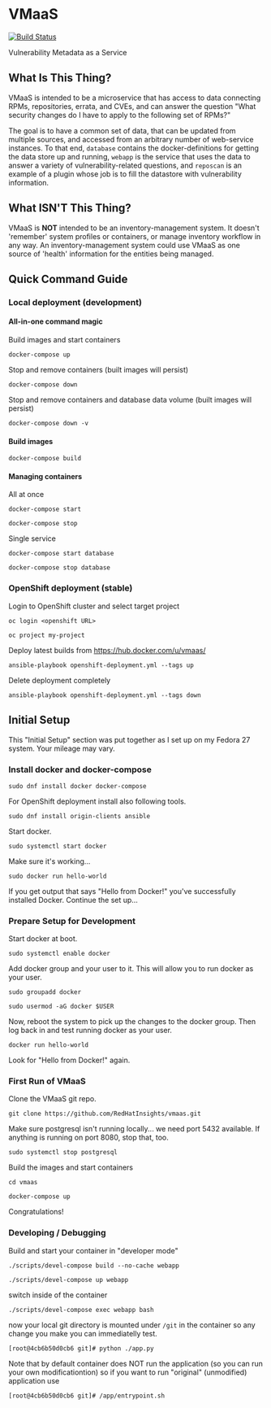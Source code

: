 # VMaaS

[![Build Status](https://travis-ci.org/RedHatInsights/vmaas.svg?branch=master)](https://travis-ci.org/RedHatInsights/vmaas)

Vulnerability Metadata as a Service

## What Is This Thing?

VMaaS is intended to be a microservice that has access to data connecting RPMs,
repositories, errata, and CVEs, and can answer the question "What security changes do I
have to apply to the following set of RPMs?"

The goal is to have a common set of data, that can be updated from multiple sources, and
accessed from an arbitrary number of web-service instances. To that end, `database`
contains the docker-definitions for getting the data store up and running, `webapp` is the
service that uses the data to answer a variety of vulnerability-related questions, and
`reposcan` is an example of a plugin whose job is to fill the datastore with vulnerability
information.

## What ISN'T This Thing?

VMaaS is **NOT** intended to be an inventory-management system. It doesn't 'remember'
system profiles or containers, or manage inventory workflow in any way. An
inventory-management system could use VMaaS as one source of 'health' information for the
entities being managed.

## Quick Command Guide

### Local deployment (development)

#### All-in-one command magic

Build images and start containers

```docker-compose up```

Stop and remove containers (built images will persist)

```docker-compose down```

Stop and remove containers and database data volume (built images will persist)

```docker-compose down -v```

#### Build images

```docker-compose build```

#### Managing containers

All at once

```docker-compose start```

```docker-compose stop```

Single service

```docker-compose start database```

```docker-compose stop database```

### OpenShift deployment (stable)

Login to OpenShift cluster and select target project

```oc login <openshift URL>```

```oc project my-project```

Deploy latest builds from https://hub.docker.com/u/vmaas/

```ansible-playbook openshift-deployment.yml --tags up```

Delete deployment completely

```ansible-playbook openshift-deployment.yml --tags down```

## Initial Setup

This "Initial Setup" section was put together as I set up on my Fedora 27 system.  Your mileage may vary.

### Install docker and docker-compose

```sudo dnf install docker docker-compose```

For OpenShift deployment install also following tools.

```sudo dnf install origin-clients ansible```

Start docker.

```sudo systemctl start docker```

Make sure it's working...

```sudo docker run hello-world```

If you get output that says "Hello from Docker!" you've successfully
installed Docker.  Continue the set up...

### Prepare Setup for Development

Start docker at boot.

```sudo systemctl enable docker```

Add docker group and your user to it.  This will allow you to run
docker as your user.

```sudo groupadd docker```

```sudo usermod -aG docker $USER```

Now, reboot the system to pick up the changes to the docker group.
Then log back in and test running docker as your user.

```docker run hello-world```

Look for "Hello from Docker!" again.

### First Run of VMaaS

Clone the VMaaS git repo.

```git clone https://github.com/RedHatInsights/vmaas.git```

Make sure postgresql isn't running locally... we need port 5432
available.  If anything is running on port 8080, stop that, too.

```sudo systemctl stop postgresql```

Build the images and start containers

```cd vmaas```

```docker-compose up```

Congratulations!


### Developing / Debugging

Build and start your container in "developer mode"

```./scripts/devel-compose build --no-cache webapp```

```./scripts/devel-compose up webapp```

switch inside of the container

```./scripts/devel-compose exec webapp bash```

now your local git directory is mounted under ```/git``` in the container so any change
you make you can immediatelly test.

```[root@4cb6b50d0cb6 git]# python ./app.py```

Note that by default container does NOT run the application (so you can run your own modificationtion)
so if you want to run "original" (unmodified) application use

```[root@4cb6b50d0cb6 git]# /app/entrypoint.sh```
